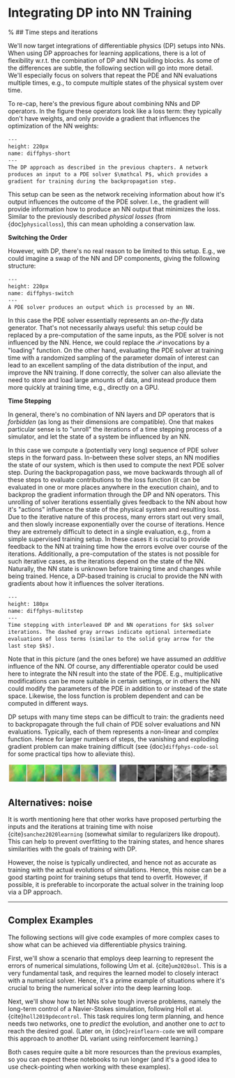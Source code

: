 Integrating DP into NN Training
=======================

% ## Time steps and iterations

We'll now target integrations of differentiable physics (DP) setups into NNs.
When using DP approaches for learning applications, 
there is a lot of flexibility w.r.t. the combination of DP and NN building blocks. 
As some of the differences are subtle, the following section will go into more detail.
We'll especially focus on solvers that repeat the PDE and NN evaluations multiple times,
e.g., to compute multiple states of the physical system over time.

To re-cap, here's the previous figure about combining NNs and DP operators. 
In the figure these operators look like a loss term: they typically don't have weights,
and only provide a gradient that influences the optimization of the NN weights:

```{figure} resources/diffphys-shortened.jpg
---
height: 220px
name: diffphys-short
---
The DP approach as described in the previous chapters. A network produces an input to a PDE solver $\mathcal P$, which provides a gradient for training during the backpropagation step.
```

This setup can be seen as the network receiving information about how it's output influences the outcome of the PDE solver. I.e., the gradient will provide information how to produce an NN output that minimizes the loss. 
Similar to the previously described _physical losses_ (from {doc}`physicalloss`), this can mean upholding a conservation law.

**Switching the Order** 

However, with DP, there's no real reason to be limited to this setup. E.g., we could imagine a swap of the NN and DP components, giving the following structure:

```{figure} resources/diffphys-switched.jpg
---
height: 220px
name: diffphys-switch
---
A PDE solver produces an output which is processed by an NN.
```

In this case the PDE solver essentially represents an _on-the-fly_ data generator. That's not necessarily always useful: this setup could be replaced by a pre-computation of the same inputs, as the PDE solver is not influenced by the NN. Hence, we could replace the $\mathcal P$ invocations by a "loading" function. On the other hand, evaluating the PDE solver at training time with a randomized sampling of the parameter domain of interest can lead to an excellent sampling of the data distribution of the input, and improve the NN training. If done correctly, the solver can also alleviate the need to store and load large amounts of data, and instead produce them more quickly at training time, e.g., directly on a GPU.

**Time Stepping** 

In general, there's no combination of NN layers and DP operators that is _forbidden_ (as long as their dimensions are compatible). One that makes particular sense is to "unroll" the iterations of a time stepping process of a simulator, and let the state of a system be influenced by an NN.

In this case we compute a (potentially very long) sequence of PDE solver steps in the forward pass. In-between these solver steps, an NN modifies the state of our system, which is then used to compute the next PDE solver step. During the backpropagation pass, we move backwards through all of these steps to evaluate contributions to the loss function (it can be evaluated in one or more places anywhere in the execution chain), and to backprop the gradient information through the DP and NN operators. This unrolling of solver iterations essentially gives feedback to the NN about how it's "actions" influence the state of the physical system and resulting loss. Due to the iterative nature of this process, many errors start out very small, and then slowly increase exponentially over the course of iterations. Hence they are extremely difficult to detect in a single evaluation, e.g., from a simple supervised training setup. In these cases it is crucial to provide feedback to the NN at training time how the errors evolve over course of the iterations. Additionally, a pre-computation of the states is not possible for such iterative cases, as the iterations depend on the state of the NN. Naturally, the NN state is unknown before training time and changes while being trained. Hence, a DP-based training is crucial to provide the NN with gradients about how it influences the solver iterations.

```{figure} resources/diffphys-multistep.jpg
---
height: 180px
name: diffphys-mulitstep
---
Time stepping with interleaved DP and NN operations for $k$ solver iterations. The dashed gray arrows indicate optional intermediate evaluations of loss terms (similar to the solid gray arrow for the last step $k$).
```

Note that in this picture (and the ones before) we have assumed an _additive_ influence of the NN. Of course, any differentiable operator could be used here to integrate the NN result into the state of the PDE. E.g., multiplicative modifications can be more suitable in certain settings, or in others the NN could modify the parameters of the PDE in addition to or instead of the state space. Likewise, the loss function is problem dependent and can be computed in different ways.

DP setups with many time steps can be difficult to train: the gradients need to backpropagate through the full chain of PDE solver evaluations and NN evaluations. Typically, each of them represents a non-linear and complex function. Hence for larger numbers of steps, the vanishing and exploding gradient problem can make training difficult (see {doc}`diffphys-code-sol` for some practical tips how to alleviate this).

![Divider](resources/divider4.jpg)


## Alternatives: noise

It is worth mentioning here that other works have proposed perturbing the inputs and 
the iterations at training time with noise {cite}`sanchez2020learning` (somewhat similar to
regularizers like dropout). 
This can help to prevent overfitting to the training states, and hence shares similarities
with the goals of training with DP. 

However, the noise is typically undirected, and hence not as accurate as training with 
the actual evolutions of simulations. Hence, this noise can be a good starting point 
for training setups that tend to overfit. However, if possible, it is preferable to incorporate the
actual solver in the training loop via a DP approach.

---

## Complex Examples

The following sections will give code examples of more complex cases to 
show what can be achieved via differentiable physics training.

First, we'll show a scenario that employs deep learning to represent the errors
of numerical simulations, following Um et al. {cite}`um2020sol`.
This is a very fundamental task, and requires the learned model to closely
interact with a numerical solver. Hence, it's a prime example of 
situations where it's crucial to bring the numerical solver into the 
deep learning loop.

Next, we'll show how to let NNs solve tough inverse problems, namely the long-term control
of a Navier-Stokes simulation, following Holl et al.  {cite}`holl2019pdecontrol`. 
This task requires long term planning,
and hence needs two networks, one to _predict_ the evolution, 
and another one to _act_ to reach the desired goal. (Later on, in {doc}`reinflearn-code` we will compare
this approach to another DL variant using reinforcement learning.)

Both cases require quite a bit more resources than the previous examples, so you 
can expect these notebooks to run longer (and it's a good idea to use check-pointing
when working with these examples).
